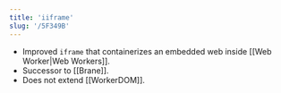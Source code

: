 ```yaml
---
title: 'iiframe'
slug: '/5F349B'
---
```


- Improved `iframe` that containerizes an embedded web inside [[Web Worker|Web Workers]].
- Successor to [[Brane]].
- Does not extend [[WorkerDOM]].
